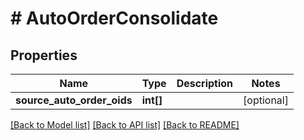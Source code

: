 # # AutoOrderConsolidate

## Properties

Name | Type | Description | Notes
------------ | ------------- | ------------- | -------------
**source_auto_order_oids** | **int[]** |  | [optional]

[[Back to Model list]](../../README.md#models) [[Back to API list]](../../README.md#endpoints) [[Back to README]](../../README.md)
